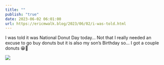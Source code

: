 ```yaml
---
title: ""
publish: "true"
date: 2023-06-02 06:01:00
url: https://ericmwalk.blog/2023/06/02/i-was-told.html
---
```


I was told it was National Donut Day today… Not that I really needed an excuse to go buy donuts but it is also my son’s Birthday so… I got a couple donuts 😁🍩

![](https://ericmwalk.blog/uploads/2023/3408da775e.jpg)